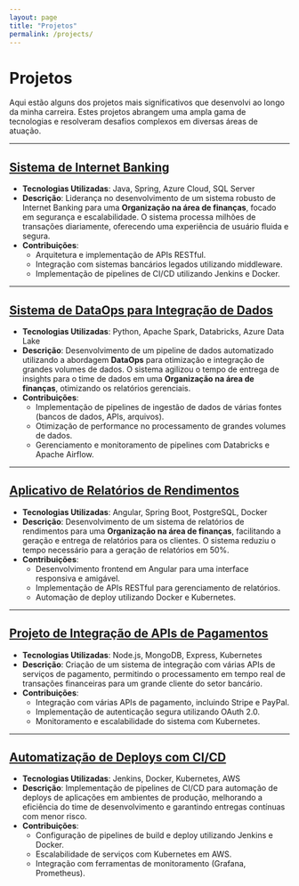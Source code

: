 ```yaml
---
layout: page
title: "Projetos"
permalink: /projects/
---
```


# Projetos

Aqui estão alguns dos projetos mais significativos que desenvolvi ao longo da minha carreira. Estes projetos abrangem uma ampla gama de tecnologias e resolveram desafios complexos em diversas áreas de atuação.

---

## [Sistema de Internet Banking](https://github.com/jeanferreiraufu/projeto1)

- **Tecnologias Utilizadas**: Java, Spring, Azure Cloud, SQL Server
- **Descrição**: Liderança no desenvolvimento de um sistema robusto de Internet Banking para uma **Organização na área de finanças**, focado em segurança e escalabilidade. O sistema processa milhões de transações diariamente, oferecendo uma experiência de usuário fluida e segura.
- **Contribuições**:
  - Arquitetura e implementação de APIs RESTful.
  - Integração com sistemas bancários legados utilizando middleware.
  - Implementação de pipelines de CI/CD utilizando Jenkins e Docker.

---

## [Sistema de DataOps para Integração de Dados](https://github.com/jeanferreiraufu/projeto2)

- **Tecnologias Utilizadas**: Python, Apache Spark, Databricks, Azure Data Lake
- **Descrição**: Desenvolvimento de um pipeline de dados automatizado utilizando a abordagem **DataOps** para otimização e integração de grandes volumes de dados. O sistema agilizou o tempo de entrega de insights para o time de dados em uma **Organização na área de finanças**, otimizando os relatórios gerenciais.
- **Contribuições**:
  - Implementação de pipelines de ingestão de dados de várias fontes (bancos de dados, APIs, arquivos).
  - Otimização de performance no processamento de grandes volumes de dados.
  - Gerenciamento e monitoramento de pipelines com Databricks e Apache Airflow.

---

## [Aplicativo de Relatórios de Rendimentos](https://github.com/jeanferreiraufu/projeto3)

- **Tecnologias Utilizadas**: Angular, Spring Boot, PostgreSQL, Docker
- **Descrição**: Desenvolvimento de um sistema de relatórios de rendimentos para uma **Organização na área de finanças**, facilitando a geração e entrega de relatórios para os clientes. O sistema reduziu o tempo necessário para a geração de relatórios em 50%.
- **Contribuições**:
  - Desenvolvimento frontend em Angular para uma interface responsiva e amigável.
  - Implementação de APIs RESTful para gerenciamento de relatórios.
  - Automação de deploy utilizando Docker e Kubernetes.

---

## [Projeto de Integração de APIs de Pagamentos](https://github.com/jeanferreiraufu/projeto4)

- **Tecnologias Utilizadas**: Node.js, MongoDB, Express, Kubernetes
- **Descrição**: Criação de um sistema de integração com várias APIs de serviços de pagamento, permitindo o processamento em tempo real de transações financeiras para um grande cliente do setor bancário.
- **Contribuições**:
  - Integração com várias APIs de pagamento, incluindo Stripe e PayPal.
  - Implementação de autenticação segura utilizando OAuth 2.0.
  - Monitoramento e escalabilidade do sistema com Kubernetes.

---

## [Automatização de Deploys com CI/CD](https://github.com/jeanferreiraufu/projeto5)

- **Tecnologias Utilizadas**: Jenkins, Docker, Kubernetes, AWS
- **Descrição**: Implementação de pipelines de CI/CD para automação de deploys de aplicações em ambientes de produção, melhorando a eficiência do time de desenvolvimento e garantindo entregas contínuas com menor risco.
- **Contribuições**:
  - Configuração de pipelines de build e deploy utilizando Jenkins e Docker.
  - Escalabilidade de serviços com Kubernetes em AWS.
  - Integração com ferramentas de monitoramento (Grafana, Prometheus).

